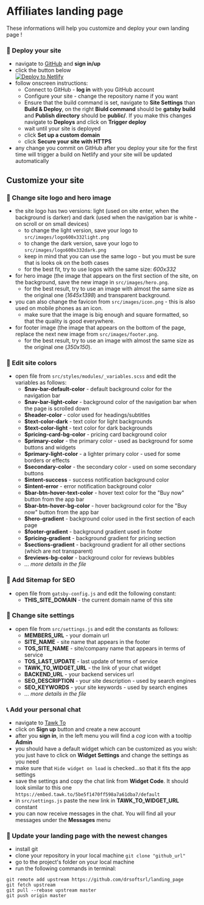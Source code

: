 # Affiliates landing page
These informations will help you customize and deploy your own landing page !

### :vertical_traffic_light: Deploy your site
- navigate to [GitHub](https://github.com) and **sign in/up**
- click the button below  
[![Deploy to Netlify](https://www.netlify.com/img/deploy/button.svg)](https://app.netlify.com/start/deploy?repository=https://github.com/drsoftsrl/landing_page)
- follow onscreen instructions:
    - Connect to GitHub - **log in** with you GitHub account
    - Configure your site - change the repository name if you want
    - Ensure that the build command is set, navigate to **Site Settings** than **Build & Deploy**, on the right **Biuld command** should be **gatsby build** and **Publish directory** should be **public/**. If you make this changes navigate to **Deploys** and click on **Trigger deploy**
    - wait until your site is deployed
    - click **Set up a custom domain**
    - click **Secure your site with HTTPS**
- any change you commit on GitHub after you deploy your site for the first time will trigger a build on Netlify and your site will be updated automatically


## Customize your site

### :star2: Change site logo and hero image
- the site logo has two versions: light (used on site enter, when the background is darker) and dark (used when the navigation bar is white - on scroll or on small devices)
    - to change the light version, save your logo to `src/images/logo600x332light.png`
    - to change the dark version, save your logo to `src/images/logo600x332dark.png`
    - keep in mind that you can use the same logo - but you must be sure that is looks ok on the both cases
    - for the best fit, try to use logos with the same size: *600x332*
- for hero image (the image that appears on the first section of the site, on the background, save the new image in `src/images/hero.png`.
    - for the best result, try to use an image with almost the same size as the original one (*1645x1398*) and transparent background.
- you can also change the favicon from `src/images/icon.png` - this is also used on mobile phones as an icon.
    - make sure that the image is big enough and square formatted, so that the quality is good everywhere.
- for footer image (the image that appears on the bottom of the page, replace the next new image from `src/images/footer.png`.
    - for the best result, try to use an image with almost the same size as the original one (*350x150*).

### :rainbow: Edit site colors
- open file from `src/styles/modules/_variables.scss` and edit the variables as follows:
    - **$nav-bar-default-color** - default background color for the navigation bar
    - **$nav-bar-light-color** - background color of the navigation bar when the page is scrolled down
    - **$header-color** - color used for headings/subtitles
    - **$text-color-dark** - text color for light backgrounds
    - **$text-color-light** - text color for dark backgrounds
    - **$pricing-card-bg-color** - pricing card background color
    - **$primary-color** - the primary color - used as background for some buttons and widgets
    - **$primary-light-color** - a lighter primary color - used for some borders or effects
    - **$secondary-color** - the secondary color - used on some secondary buttons
    - **$intent-success** - success notification background color
    - **$intent-error** - error notification background color
    - **$bar-btn-hover-text-color** - hover text color for the "Buy now" button from the app bar
    - **$bar-btn-hover-bg-color** - hover background color for the "Buy now" button from the app bar
    - **$hero-gradient** - background color used in the first section of each page
    - **$footer-gradient** - background gradient used in footer
    - **$pricing-gradient** - background gradient for pricing section
    - **$sections-gradient** - background gradient for all other sections (which are not transparent)
    - **$reviews-bg-color** - background color for reviews bubbles
    - *... more details in the file*

### :hammer: Add Sitemap for SEO
- open file from `gatsby-config.js` and edit the following constant:
    - **THIS_SITE_DOMAIN** - the current domain name of this site

### :hammer: Change site settings
- open file from `src/settings.js` and edit the constants as follows:
    - **MEMBERS_URL** - your domain url
    - **SITE_NAME** - site name that appears in the footer
    - **TOS_SITE_NAME** - site/company name that appears in terms of service
    - **TOS_LAST_UPDATE** - last update of terms of service
    - **TAWK_TO_WIDGET_URL** - the link of your chat widget
    - **BACKEND_URL** - your backend services url
    - **SEO_DESCRIPTION** - your site description - used by search engines
    - **SEO_KEYWORDS** - your site keywords - used by search engines
    - *... more details in the file*

### :telephone_receiver: Add your personal chat
- navigate to [Tawk To](https://www.tawk.to/)
- click on **Sign up** button and create a new account
- after you **sign in**, in the left menu you will find a *cog* icon with a tooltip **Admin**
- you should have a default widget which can be customized as you wish: you just have to click on **Widget Settings** and change the settings as you need
- make sure that `Hide widget on load` is checked...so that it fits the app settings
- save the settings and copy the chat link from **Widget Code**. It should look similar to this one `https://embed.tawk.to/5be5f1470ff598a7a61dba7/default`
- in `src/settings.js` paste the new link in **TAWK_TO_WIDGET_URL** constant
- you can now receive messages in the chat. You will find all your messages under the **Messages** menu

### :hammer: Update your landing page with the newest changes
- install git
- clone your repository in your local machine `git clone "github_url"`
- go to the project's folder on your local machine
- run the following commands in terminal:
```
git remote add upstream https://github.com/drsoftsrl/landing_page
git fetch upstream
git pull --rebase upstream master
git push origin master
```
